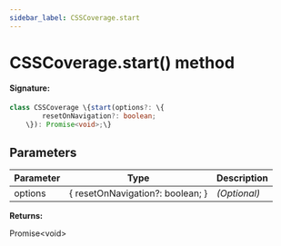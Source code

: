 ```yaml
---
sidebar_label: CSSCoverage.start
---
```


# CSSCoverage.start() method

#### Signature:

```typescript
class CSSCoverage \{start(options?: \{
        resetOnNavigation?: boolean;
    \}): Promise<void>;\}
```

## Parameters

| Parameter | Type                               | Description  |
| --------- | ---------------------------------- | ------------ |
| options   | \{ resetOnNavigation?: boolean; \} | _(Optional)_ |

**Returns:**

Promise&lt;void&gt;
